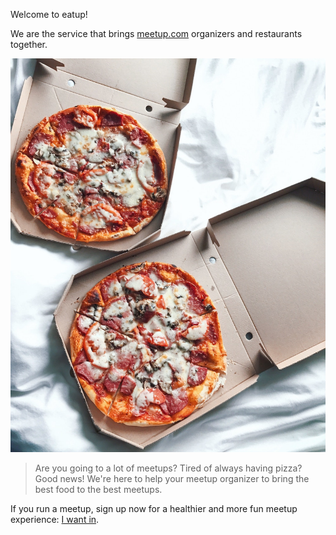 Welcome to eatup!

We are the service that brings [meetup.com](https://meetup.com) organizers and restaurants together.

![picture of some pizzas at a meetup](meetup-pizza.jpg)

> Are you going to a lot of meetups? Tired of always having pizza? Good news! We're here to help your meetup organizer to bring the best food to the best meetups.

If you run a meetup, sign up now for a healthier and more fun meetup experience: [I want in](mailto:info@eatup.online).
